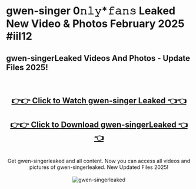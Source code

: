 # gwen-singer 0𝚗𝚕𝚢*𝚏𝚊𝚗𝚜 Leaked New Video & Photos February 2025 #iil12

<h2>gwen-singerLeaked Videos And Photos - Update Files 2025!</h2>
<br>
<div align="center">
<h2><a href="https://mediaupload.pro?title=gwen-singer&ref=11F" rel="nofollow">👉👉 Click to Watch gwen-singer Leaked 👈👈</a></h2>
<h2><a href="https://mediaupload.pro?title=gwen-singer&ref=11F" rel="nofollow">👉👉 Click to Download gwen-singerLeaked 👈👈</a></h2>
<br>
Get gwen-singerleaked and all content. Now you can access all videos and pictures of gwen-singerleaked. New Updated Files 2025!
<br>
<br>
<a href="https://mediaupload.pro?title=gwen-singer&ref=11F" rel="nofollow" data-target="animated-image.originalLink"><img src="https://i.ibb.co/Gkj2r4b/banner.png" alt="gwen-singerleaked" style="max-width: 100%; display: inline-block;" data-target="animated-image.originalImage"></a>
</div>
<br>

